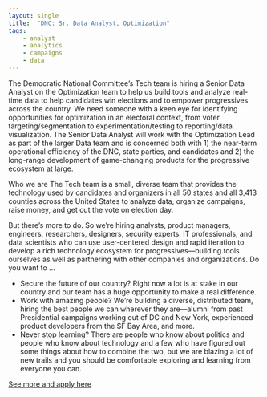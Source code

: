 ```yaml
---
layout: single
title:  "DNC: Sr. Data Analyst, Optimization"
tags: 
    - analyst
    - analytics
    - campaigns
    - data
---
```

The Democratic National Committee’s Tech team is hiring a Senior Data Analyst on the Optimization team to help us build tools and analyze real-time data to help candidates win elections and to empower progressives across the country. We need someone with a keen eye for identifying opportunities for optimization in an electoral context, from voter targeting/segmentation to experimentation/testing to reporting/data visualization. The Senior Data Analyst will work with the Optimization Lead as part of the larger Data team and is concerned both with 1) the near-term operational efficiency of the DNC, state parties, and candidates and 2) the long-range development of game-changing products for the progressive ecosystem at large.

Who we are
The Tech team is a small, diverse team that provides the technology used by candidates and organizers in all 50 states and all 3,413 counties across the United States to analyze data, organize campaigns, raise money, and get out the vote on election day.

But there’s more to do. So we’re hiring analysts, product managers, engineers, researchers, designers, security experts, IT professionals, and data scientists who can use user-centered design and rapid iteration to develop a rich technology ecosystem for progressives—building tools ourselves as well as partnering with other companies and organizations.
Do you want to …
* Secure the future of our country? Right now a lot is at stake in our country and our team has a huge opportunity to make a real difference.
* Work with amazing people? We’re building a diverse, distributed team, hiring the best people we can wherever they are—alumni from past Presidential campaigns working out of DC and New York, experienced product developers from the SF Bay Area, and more.
* Never stop learning? There are people who know about politics and people who know about technology and a few who have figured out some things about how to combine the two, but we are blazing a lot of new trails and you should be comfortable exploring and learning from everyone you can.

[See more and apply here](https://jobs.lever.co/dnc/b1929ec2-1a0b-4e1f-83ed-25cbf28bf553)
